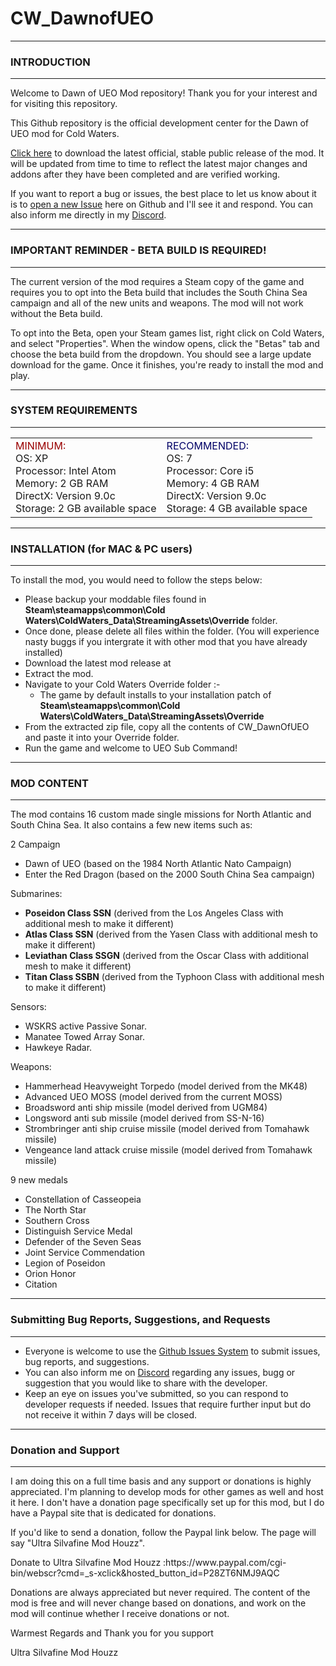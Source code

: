 # CW_DawnofUEO
<hr/>
<h3>INTRODUCTION</h3>
<hr/>
<p>Welcome to Dawn of UEO Mod repository! Thank you for your interest and for visiting this repository.</p>
<p>This Github repository is the official development center for the Dawn of UEO mod for Cold Waters.</p>
<p><a href= "https://github.com/ultrasilvafine/CW_DawnofUEO/releases">Click here</a> to download the latest official, stable public release of the mod. It will be updated from time to time to reflect the latest major changes and addons after they have been completed and are verified working.</p>
<p>If you want to report a bug or issues, the best place to let us know about it is to <a href="https://github.com/ultrasilvafine/CW_DawnofUEO/issues">open a new Issue</a> here on Github and I'll see it and respond. You can also inform me directly in my <a href="https://discord.gg/byn5GrV">Discord</a>.</p>
<hr/>
<h3>IMPORTANT REMINDER - BETA BUILD IS REQUIRED!</h3>
<hr/>
<p>The current version of the mod requires a Steam copy of the game and requires you to opt into the Beta build that includes the South China Sea campaign and all of the new units and weapons. The mod will not work without the Beta build. </p>
<p>To opt into the Beta, open your Steam games list, right click on Cold Waters, and select "Properties". When the window opens, click the "Betas" tab and choose the beta build from the dropdown. You should see a large update download for the game. Once it finishes, you're ready to install the mod and play.</p>
<hr/>
<h3>SYSTEM REQUIREMENTS</h3>
<hr/>
<table width="60%" border="0" align="center">
  <tr>
    <td>
    <font color="#990000">MINIMUM:</font><br />
<font>OS: XP</font><br />
<font>Processor: Intel Atom</font><br />
<font>Memory: 2 GB RAM</font><br />
<font>DirectX: Version 9.0c</font><br />
<font>Storage: 2 GB available space</font><br />
    </td>
    <td>
    <font color="#000066">RECOMMENDED:</font><br />
<font>OS: 7</font><br />
<font>Processor: Core i5</font><br />
<font>Memory: 4 GB RAM</font><br />
<font>DirectX: Version 9.0c</font><br />
<font>Storage: 4 GB available space</font><br />
    </td>
  </tr>
</table>
<hr/>
<h3>INSTALLATION (for MAC &amp; PC users)</h3>
<hr/>
<p>To install the mod, you would need to follow the steps below:</p>
<ul>
	<li>Please backup your moddable files found in <b>Steam\steamapps\common\Cold Waters\ColdWaters_Data\StreamingAssets\Override</b> folder. </li>
    <li>Once done, please delete all files within the folder. (You will experience nasty buggs if you intergrate it with other mod that you have already installed)</li>
	<li>Download the latest mod release at </li>
    <li>Extract the mod.</li>
    <li>Navigate to your Cold Waters Override folder :-
 		<ul>
        	<li>The game by default installs to your installation patch of <b>Steam\steamapps\common\Cold Waters\ColdWaters_Data\StreamingAssets\Override</b></li>
        </ul>
    </li>
    <li>From the extracted zip file, copy all the contents of CW_DawnOfUEO and paste it into your Override folder.</li>
    <li>Run the game and welcome to UEO Sub Command!</li>
</ul>
<hr>
<h3>MOD CONTENT</h3>
<hr/>
<p>The mod contains 16 custom made single missions for North Atlantic and South China Sea. It also contains a few new items such as:</p>

2 Campaign
<ul>
	<li>Dawn of UEO (based on the 1984 North Atlantic Nato Campaign)</li>
    <li>Enter the Red Dragon (based on the 2000 South China Sea campaign)</li>
</ul>
Submarines:
<ul>
    <li><b>Poseidon Class SSN</b> (derived from the Los Angeles Class with additional mesh to make it different)</li>
    <li><b>Atlas Class SSN</b> (derived from the Yasen Class with additional mesh to make it different)</li>
    <li><b>Leviathan Class SSGN</b> (derived from the Oscar Class with additional mesh to make it different)</li>
    <li><b>Titan Class SSBN</b> (derived from the Typhoon Class with additional mesh to make it different)</li>
</ul>
Sensors:
<ul>
    <li>WSKRS active Passive Sonar.</li>
    <li>Manatee Towed Array Sonar.</li>
    <li>Hawkeye Radar.</li>
</ul>
Weapons:
<ul>
    <li>Hammerhead Heavyweight Torpedo (model derived from the MK48)</li>
    <li>Advanced UEO MOSS (model derived from the current MOSS)</li>
    <li>Broadsword anti ship missile (model derived from UGM84)</li>
    <li>Longsword anti sub missile (model derived from SS-N-16)</li>
    <li>Strombringer  anti ship cruise missile (model derived from Tomahawk missile)</li>
    <li>Vengeance land attack cruise missile (model derived from Tomahawk missile)</li>
</ul>
9 new medals
<ul>
    <li>Constellation of Casseopeia</li>
    <li>The North Star</li>
    <li>Southern Cross</li>
    <li>Distinguish Service Medal</li>
    <li>Defender of the Seven Seas</li>
    <li>Joint Service Commendation</li>
    <li>Legion of Poseidon</li>
    <li>Orion Honor</li>
    <li>Citation</li>
</ul>
<hr/>
<h3>Submitting Bug Reports, Suggestions, and Requests</h3>
<hr/>
<ul>
	<li>Everyone is welcome to use the <a href="https://github.com/ultrasilvafine/CW_DawnofUEO/issues">Github Issues System</a> to submit issues, bug reports, and suggestions.</li>
    <li>You can also inform me on <a href="https://discord.gg/byn5GrV">Discord</a> regarding any issues, bugg or suggestion that you would like to share with the developer.</li>
    <li>Keep an eye on issues you've submitted, so you can respond to developer requests if needed. Issues that require further input but do not receive it within 7 days will be closed.</li>
</ul>
<hr/>
<h3>Donation and Support</h3>
<hr/>
<p>I am doing this on a full time basis and any support or donations is highly appreciated. I'm planning to develop mods for other games as well and host it here. I don't have a donation page specifically set up for this mod, but I do have a Paypal site that is dedicated for donations. 
<p>If you'd like to send a donation, follow the Paypal link below. The page will say "Ultra Silvafine Mod Houzz".</p>
<p> Donate to Ultra Silvafine Mod Houzz :https://www.paypal.com/cgi-bin/webscr?cmd=_s-xclick&hosted_button_id=P28ZT6NMJ9AQC</p>

<p>Donations are always appreciated but never required. The content of the mod is free and will never change based on donations, and work on the mod will continue whether I receive donations or not.</p>
<p>Warmest Regards and Thank you for you support</p>
<p>Ultra Silvafine Mod Houzz</p>
